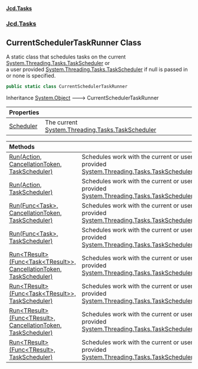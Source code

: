 #### [Jcd.Tasks](index.md 'index')
### [Jcd.Tasks](Jcd.Tasks.md 'Jcd.Tasks')

## CurrentSchedulerTaskRunner Class

A static class that schedules tasks on the current [System.Threading.Tasks.TaskScheduler](https://docs.microsoft.com/en-us/dotnet/api/System.Threading.Tasks.TaskScheduler 'System.Threading.Tasks.TaskScheduler') or  
a user provided [System.Threading.Tasks.TaskScheduler](https://docs.microsoft.com/en-us/dotnet/api/System.Threading.Tasks.TaskScheduler 'System.Threading.Tasks.TaskScheduler') if null is passed in or none is specified.

```csharp
public static class CurrentSchedulerTaskRunner
```

Inheritance [System.Object](https://docs.microsoft.com/en-us/dotnet/api/System.Object 'System.Object') &#129106; CurrentSchedulerTaskRunner

| Properties | |
| :--- | :--- |
| [Scheduler](Jcd.Tasks.CurrentSchedulerTaskRunner.Scheduler.md 'Jcd.Tasks.CurrentSchedulerTaskRunner.Scheduler') | The current [System.Threading.Tasks.TaskScheduler](https://docs.microsoft.com/en-us/dotnet/api/System.Threading.Tasks.TaskScheduler 'System.Threading.Tasks.TaskScheduler') |

| Methods | |
| :--- | :--- |
| [Run(Action, CancellationToken, TaskScheduler)](Jcd.Tasks.CurrentSchedulerTaskRunner.Run(System.Action,System.Threading.CancellationToken,System.Threading.Tasks.TaskScheduler).md 'Jcd.Tasks.CurrentSchedulerTaskRunner.Run(System.Action, System.Threading.CancellationToken, System.Threading.Tasks.TaskScheduler)') | Schedules work with the current or user provided [System.Threading.Tasks.TaskScheduler](https://docs.microsoft.com/en-us/dotnet/api/System.Threading.Tasks.TaskScheduler 'System.Threading.Tasks.TaskScheduler') |
| [Run(Action, TaskScheduler)](Jcd.Tasks.CurrentSchedulerTaskRunner.Run(System.Action,System.Threading.Tasks.TaskScheduler).md 'Jcd.Tasks.CurrentSchedulerTaskRunner.Run(System.Action, System.Threading.Tasks.TaskScheduler)') | Schedules work with the current or user provided [System.Threading.Tasks.TaskScheduler](https://docs.microsoft.com/en-us/dotnet/api/System.Threading.Tasks.TaskScheduler 'System.Threading.Tasks.TaskScheduler') |
| [Run(Func&lt;Task&gt;, CancellationToken, TaskScheduler)](Jcd.Tasks.CurrentSchedulerTaskRunner.Run(System.Func_System.Threading.Tasks.Task_,System.Threading.CancellationToken,System.Threading.Tasks.TaskScheduler).md 'Jcd.Tasks.CurrentSchedulerTaskRunner.Run(System.Func<System.Threading.Tasks.Task>, System.Threading.CancellationToken, System.Threading.Tasks.TaskScheduler)') | Schedules work with the current or user provided [System.Threading.Tasks.TaskScheduler](https://docs.microsoft.com/en-us/dotnet/api/System.Threading.Tasks.TaskScheduler 'System.Threading.Tasks.TaskScheduler') |
| [Run(Func&lt;Task&gt;, TaskScheduler)](Jcd.Tasks.CurrentSchedulerTaskRunner.Run(System.Func_System.Threading.Tasks.Task_,System.Threading.Tasks.TaskScheduler).md 'Jcd.Tasks.CurrentSchedulerTaskRunner.Run(System.Func<System.Threading.Tasks.Task>, System.Threading.Tasks.TaskScheduler)') | Schedules work with the current or user provided [System.Threading.Tasks.TaskScheduler](https://docs.microsoft.com/en-us/dotnet/api/System.Threading.Tasks.TaskScheduler 'System.Threading.Tasks.TaskScheduler') |
| [Run&lt;TResult&gt;(Func&lt;Task&lt;TResult&gt;&gt;, CancellationToken, TaskScheduler)](Jcd.Tasks.CurrentSchedulerTaskRunner.Run_TResult_(System.Func_System.Threading.Tasks.Task_TResult__,System.Threading.CancellationToken,System.Threading.Tasks.TaskScheduler).md 'Jcd.Tasks.CurrentSchedulerTaskRunner.Run<TResult>(System.Func<System.Threading.Tasks.Task<TResult>>, System.Threading.CancellationToken, System.Threading.Tasks.TaskScheduler)') | Schedules work with the current or user provided [System.Threading.Tasks.TaskScheduler](https://docs.microsoft.com/en-us/dotnet/api/System.Threading.Tasks.TaskScheduler 'System.Threading.Tasks.TaskScheduler') |
| [Run&lt;TResult&gt;(Func&lt;Task&lt;TResult&gt;&gt;, TaskScheduler)](Jcd.Tasks.CurrentSchedulerTaskRunner.Run_TResult_(System.Func_System.Threading.Tasks.Task_TResult__,System.Threading.Tasks.TaskScheduler).md 'Jcd.Tasks.CurrentSchedulerTaskRunner.Run<TResult>(System.Func<System.Threading.Tasks.Task<TResult>>, System.Threading.Tasks.TaskScheduler)') | Schedules work with the current or user provided [System.Threading.Tasks.TaskScheduler](https://docs.microsoft.com/en-us/dotnet/api/System.Threading.Tasks.TaskScheduler 'System.Threading.Tasks.TaskScheduler') |
| [Run&lt;TResult&gt;(Func&lt;TResult&gt;, CancellationToken, TaskScheduler)](Jcd.Tasks.CurrentSchedulerTaskRunner.Run_TResult_(System.Func_TResult_,System.Threading.CancellationToken,System.Threading.Tasks.TaskScheduler).md 'Jcd.Tasks.CurrentSchedulerTaskRunner.Run<TResult>(System.Func<TResult>, System.Threading.CancellationToken, System.Threading.Tasks.TaskScheduler)') | Schedules work with the current or user provided [System.Threading.Tasks.TaskScheduler](https://docs.microsoft.com/en-us/dotnet/api/System.Threading.Tasks.TaskScheduler 'System.Threading.Tasks.TaskScheduler') |
| [Run&lt;TResult&gt;(Func&lt;TResult&gt;, TaskScheduler)](Jcd.Tasks.CurrentSchedulerTaskRunner.Run_TResult_(System.Func_TResult_,System.Threading.Tasks.TaskScheduler).md 'Jcd.Tasks.CurrentSchedulerTaskRunner.Run<TResult>(System.Func<TResult>, System.Threading.Tasks.TaskScheduler)') | Schedules work with the current or user provided [System.Threading.Tasks.TaskScheduler](https://docs.microsoft.com/en-us/dotnet/api/System.Threading.Tasks.TaskScheduler 'System.Threading.Tasks.TaskScheduler') |
